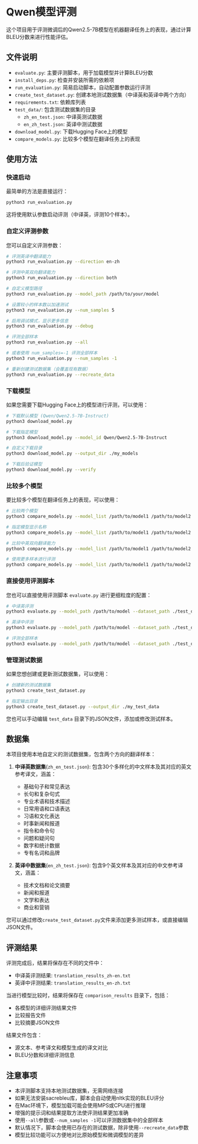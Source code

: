 # Qwen模型评测

这个项目用于评测微调后的Qwen2.5-7B模型在机器翻译任务上的表现，通过计算BLEU分数来进行性能评估。

## 文件说明
- `evaluate.py`: 主要评测脚本，用于加载模型并计算BLEU分数
- `install_deps.py`: 检查并安装所需的依赖项
- `run_evaluation.py`: 简易启动脚本，自动配置参数运行评测
- `create_test_dataset.py`: 创建本地测试数据集（中译英和英译中两个方向）
- `requirements.txt`: 依赖库列表
- `test_data/`: 包含测试数据集的目录
  - `zh_en_test.json`: 中译英测试数据
  - `en_zh_test.json`: 英译中测试数据
- `download_model.py`: 下载Hugging Face上的模型
- `compare_models.py`: 比较多个模型在翻译任务上的表现

## 使用方法

### 快速启动
最简单的方法是直接运行：

```bash
python3 run_evaluation.py
```

这将使用默认参数启动评测（中译英，评测10个样本）。

### 自定义评测参数

您可以自定义评测参数：

```bash
# 评测英译中翻译能力
python3 run_evaluation.py --direction en-zh

# 评测中英双向翻译能力
python3 run_evaluation.py --direction both

# 自定义模型路径
python3 run_evaluation.py --model_path /path/to/your/model

# 设置较小的样本数以加速测试
python3 run_evaluation.py --num_samples 5

# 启用调试模式，显示更多信息
python3 run_evaluation.py --debug

# 评测全部样本
python3 run_evaluation.py --all

# 或者使用 num_samples=-1 评测全部样本
python3 run_evaluation.py --num_samples -1

# 重新创建测试数据集（会覆盖现有数据）
python3 run_evaluation.py --recreate_data
```

### 下载模型

如果您需要下载Hugging Face上的模型进行评测，可以使用：

```bash
# 下载默认模型 (Qwen/Qwen2.5-7B-Instruct)
python3 download_model.py

# 下载指定模型
python3 download_model.py --model_id Qwen/Qwen2.5-7B-Instruct   

# 自定义下载目录
python3 download_model.py --output_dir ./my_models

# 下载后验证模型
python3 download_model.py --verify
```

### 比较多个模型

要比较多个模型在翻译任务上的表现，可以使用：

```bash
# 比较两个模型
python3 compare_models.py --model_list /path/to/model1 /path/to/model2

# 指定模型显示名称
python3 compare_models.py --model_list /path/to/model1 /path/to/model2 --model_names "原始模型" "微调模型"

# 比较中英双向翻译能力
python3 compare_models.py --model_list /path/to/model1 /path/to/model2 --direction both

# 使用更多样本进行评测
python3 compare_models.py --model_list /path/to/model1 /path/to/model2 --num_samples 20
```

### 直接使用评测脚本

您也可以直接使用评测脚本 `evaluate.py` 进行更细粒度的配置：

```bash
# 中译英评测
python3 evaluate.py --model_path /path/to/model --dataset_path ./test_data/zh_en_test.json --src_lang zh --tgt_lang en --num_samples 10

# 英译中评测
python3 evaluate.py --model_path /path/to/model --dataset_path ./test_data/en_zh_test.json --src_lang en --tgt_lang zh --num_samples 10

# 评测全部样本
python3 evaluate.py --model_path /path/to/model --dataset_path ./test_data/zh_en_test.json --src_lang zh --tgt_lang en --num_samples -1
```

### 管理测试数据

如果您想创建或更新测试数据集，可以使用：

```bash
# 创建新的测试数据集
python3 create_test_dataset.py

# 指定输出目录
python3 create_test_dataset.py --output_dir ./my_test_data
```

您也可以手动编辑 `test_data` 目录下的JSON文件，添加或修改测试样本。

## 数据集

本项目使用本地自定义的测试数据集，包含两个方向的翻译样本：

1. **中译英数据集**(`zh_en_test.json`): 包含30个多样化的中文样本及其对应的英文参考译文，涵盖：
   - 基础句子和常见表达
   - 长句和复杂句式
   - 专业术语和技术描述
   - 日常用语和口语表达
   - 习语和文化表达
   - 时事新闻和报道
   - 指令和命令句
   - 问题和疑问句
   - 数字和统计数据
   - 专有名词和品牌

2. **英译中数据集**(`en_zh_test.json`): 包含9个英文样本及其对应的中文参考译文，涵盖：
   - 技术文档和论文摘要
   - 新闻和报道
   - 文学和表达
   - 商业和营销

您可以通过修改`create_test_dataset.py`文件来添加更多测试样本，或直接编辑JSON文件。

## 评测结果

评测完成后，结果将保存在不同的文件中：
- 中译英评测结果: `translation_results_zh-en.txt`
- 英译中评测结果: `translation_results_en-zh.txt`

当进行模型比较时，结果将保存在 `comparison_results` 目录下，包括：
- 各模型的详细评测结果文件
- 比较报告文件
- 比较摘要JSON文件

结果文件包含：
- 源文本、参考译文和模型生成的译文对比
- BLEU分数和详细评测信息

## 注意事项

- 本评测脚本支持本地测试数据集，无需网络连接
- 如果无法安装sacrebleu库，脚本会自动使用nltk实现的BLEU评分
- 在Mac环境下，模型加载可能会使用MPS或CPU进行推理
- 增强的提示词和结果提取方法使评测结果更加准确
- 使用`--all`参数或`--num_samples -1`可以评测数据集中的全部样本
- 默认情况下，脚本会使用已存在的测试数据，除非使用`--recreate_data`参数
- 模型比较功能可以方便地对比原始模型和微调模型的差异 